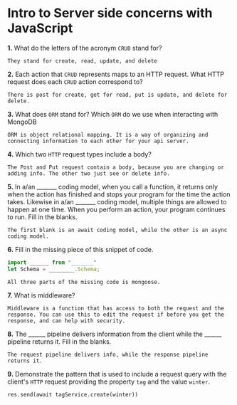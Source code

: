 # Intro to Server side concerns with JavaScript

**1.** What do the letters of the acronym `CRUD` stand for?
<!-- enter you answer in the space below -->
```
They stand for create, read, update, and delete
```
**2.** Each action that `CRUD` represents maps to an HTTP request. What HTTP request does each `CRUD` action correspond to?
<!-- enter you answer in the space below -->
```
There is post for create, get for read, put is update, and delete for delete.
```
**3.** What does `ORM` stand for? Which `ORM` do we use when interacting with MongoDB
<!-- enter you answer in the space below -->
```
ORM is object relational mapping. It is a way of organizing and connecting information to each other for your api server. 
```
**4.** Which two `HTTP` request types include a body?
<!-- enter you answer in the space below -->
```
The Post and Put request contain a body, because you are changing or adding info. The other two just see or delete info.
```
**5.** In a/an _______ coding model, when you call a function, it returns only when the action has finished and stops your program for the time the action takes. Likewise in a/an _______ coding model, multiple things are allowed to happen at one time. When you perform an action, your program continues to run.  Fill in the blanks.
<!-- enter you answer in the space below -->
```
The first blank is an await coding model, while the other is an async coding model. 
```

**6.** Fill in the missing piece of this snippet of code.
```js
import ______ from "_______"
let Schema = ________.Schema;
```
<!-- enter you answer in the space below -->
```
All three parts of the missing code is mongoose.
```
**7.** What is middleware?
<!-- enter you answer in the space below -->
```
Middleware is a function that has access to both the request and the response. You can use this to edit the request if before you get the response, and can help with security.
```
**8.** The ______ pipeline delivers information from the client while the ______ pipeline returns it. Fill in the blanks. 
<!-- enter you answer in the space below -->
```
The request pipeline delivers info, while the response pipeline returns it.
```
**9.** 
Demonstrate the pattern that is used to include a request query with the client's `HTTP` request providing the property `tag` and the value `winter`.
<!-- enter you answer in the space below -->
```
res.send(await tagService.create(winter))
```
